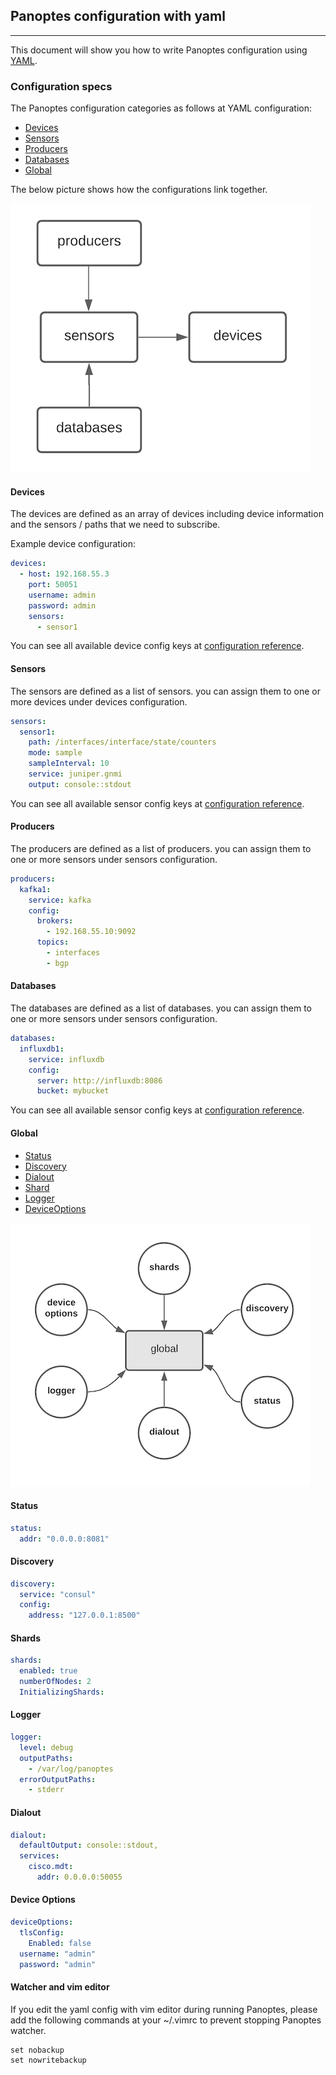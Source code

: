 ## Panoptes configuration with yaml
------------

This document will show you how to write Panoptes configuration using [YAML](https://en.wikipedia.org/wiki/YAML).   

### Configuration specs
The Panoptes configuration categories as follows at YAML configuration:

- [Devices](#devices)
- [Sensors](#sensors)
- [Producers](#producers)
- [Databases](#databases)
- [Global](#global)

The below picture shows how the configurations link together.
 
![panoptes config](imgs/link-config.png)

#### Devices 
The devices are defined as an array of devices including device information and the sensors / paths that we need to subscribe. 

Example device configuration:

```yaml
devices:
  - host: 192.168.55.3
    port: 50051
    username: admin
    password: admin
    sensors:
      - sensor1
```
You can see all available device config keys at [configuration reference](config_reference.md#devices).

#### Sensors 
The sensors are defined as a list of sensors. you can assign them to one or more devices under devices configuration.

```yaml
sensors:
  sensor1:
    path: /interfaces/interface/state/counters
    mode: sample
    sampleInterval: 10
    service: juniper.gnmi
    output: console::stdout
```

You can see all available sensor config keys at [configuration reference](config_reference.md#sensors). 

#### Producers
The producers are defined as a list of producers. you can assign them to one or more sensors under sensors configuration.

```yaml
producers:
  kafka1:
    service: kafka
    config:
      brokers:
        - 192.168.55.10:9092
      topics:
        - interfaces
        - bgp
```

#### Databases
The databases are defined as a list of databases. you can assign them to one or more sensors under sensors configuration.

```yaml
databases:
  influxdb1:
    service: influxdb
    config:
      server: http://influxdb:8086
      bucket: mybucket
```

You can see all available sensor config keys at [configuration reference](config_reference.md#databases).

#### Global


- [Status](#status) 
- [Discovery](#discovery)
- [Dialout](#dialout)
- [Shard](#shard)
- [Logger](#logger)
- [DeviceOptions](#deviceoptions)


![panoptes global config](imgs/global-config.png)

#### Status

```yaml
status:
  addr: "0.0.0.0:8081"
```  

#### Discovery

```yaml
discovery:
  service: "consul"
  config:
    address: "127.0.0.1:8500"
```

#### Shards

```yaml
shards:
  enabled: true
  numberOfNodes: 2
  InitializingShards: 
```  

#### Logger

```yaml
logger:
  level: debug
  outputPaths:
    - /var/log/panoptes
  errorOutputPaths:
    - stderr
```    

#### Dialout

```yaml
dialout:
  defaultOutput: console::stdout,
  services: 
  	cisco.mdt: 
      addr: 0.0.0.0:50055
``` 

#### Device Options

```yaml
deviceOptions:
  tlsConfig:
    Enabled: false
  username: "admin"
  password: "admin"
```  


#### Watcher and vim editor
If you edit the yaml config with vim editor during running Panoptes, please add the following commands at your ~/.vimrc to prevent stopping Panoptes watcher. 
```
set nobackup
set nowritebackup
``` 